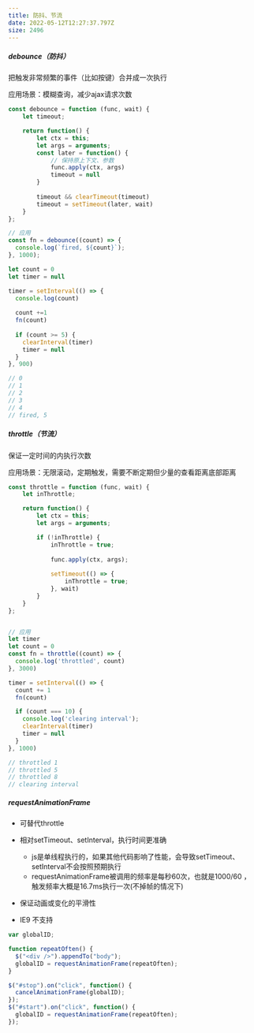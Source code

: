```yaml
---
title: 防抖、节流
date: 2022-05-12T12:27:37.797Z
size: 2496
---
```

##### debounce（防抖）

把触发非常频繁的事件（比如按键）合并成一次执行

应用场景：模糊查询，减少ajax请求次数

```js
const debounce = function (func, wait) {
    let timeout;

    return function() {
        let ctx = this;
        let args = arguments;
        const later = function() {
            // 保持原上下文、参数
            func.apply(ctx, args)
          	timeout = null
        }
        
        timeout && clearTimeout(timeout)
        timeout = setTimeout(later, wait)
    }
};

// 应用
const fn = debounce((count) => {
  console.log(`fired, ${count}`);
}, 1000);

let count = 0
let timer = null

timer = setInterval(() => {
  console.log(count)
  
  count +=1
  fn(count)
  
  if (count >= 5) {
    clearInterval(timer)
    timer = null
  }
}, 900)

// 0
// 1
// 2
// 3
// 4
// fired, 5
```

##### throttle（节流）

保证一定时间的内执行次数

应用场景：无限滚动，定期触发，需要不断定期但少量的查看距离底部距离


```javascript
const throttle = function (func, wait) {
    let inThrottle;

    return function() {
        let ctx = this;
        let args = arguments;

        if (!inThrottle) {
            inThrottle = true;
          
            func.apply(ctx, args);
          
            setTimeout(() => {
                inThrottle = true;
            }, wait)
        }
    }
};


// 应用
let timer
let count = 0
const fn = throttle((count) => {
  console.log('throttled', count)
}, 3000)

timer = setInterval(() => {
  count += 1
  fn(count)

  if (count === 10) {
    console.log('clearing interval');
    clearInterval(timer)
    timer = null
  }
}, 1000)

// throttled 1
// throttled 5
// throttled 8
// clearing interval
```


##### requestAnimationFrame

- 可替代throttle
- 相对setTimeout、setInterval，执行时间更准确
  - js是单线程执行的，如果其他代码影响了性能，会导致setTimeout、setInterval不会按照预期执行
  - requestAnimationFrame被调用的频率是每秒60次，也就是1000/60 ，触发频率大概是16.7ms执行一次(不掉帧的情况下)

- 保证动画或变化的平滑性
- IE9 不支持

```javascript
var globalID;

function repeatOften() {
  $("<div />").appendTo("body");
  globalID = requestAnimationFrame(repeatOften);
}

$("#stop").on("click", function() {
  cancelAnimationFrame(globalID);
});
$("#start").on("click", function() {
  globalID = requestAnimationFrame(repeatOften);
});
```

